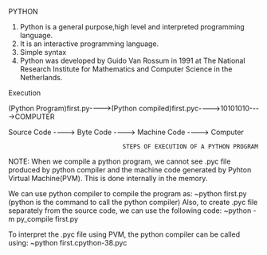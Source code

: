 PYTHON

1. Python is a general purpose,high level and interpreted programming language.
2. It is an interactive programming language.
3. Simple syntax
4. Python was developed by Guido Van Rossum in 1991 at The National Research Institute for Mathematics and Computer Science in the Netherlands.

Execution


(Python Program)first.py---->(Python compiled)first.pyc---->10101010---->COMPUTER
                                                                    
   Source Code ----> Byte Code ----> Machine Code ----> Computer    

                                    STEPS OF EXECUTION OF A PYTHON PROGRAM

NOTE:
When we compile a python program, we cannot see .pyc file produced by python compiler and the machine code generated by Pyhton Virtual Machine(PVM). This is done internally in the memory.

We can use python compiler to compile the program as:
~python first.py
(python is the command to call the python compiler)
Also, to create .pyc file separately from the source code, we can use the following code: 
~python -m py_compile first.py

To interpret the .pyc file using PVM, the python compiler can be called using:
~python first.cpython-38.pyc
